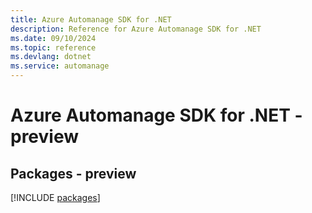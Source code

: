 ```yaml
---
title: Azure Automanage SDK for .NET
description: Reference for Azure Automanage SDK for .NET
ms.date: 09/10/2024
ms.topic: reference
ms.devlang: dotnet
ms.service: automanage
---
```

# Azure Automanage SDK for .NET - preview
## Packages - preview
[!INCLUDE [packages](automanage-index.md)]